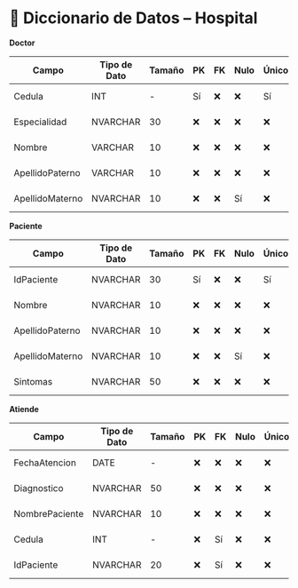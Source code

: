 # 📘 Diccionario de Datos – Hospital

**Doctor**

| Campo             | Tipo de Dato | Tamaño | PK  | FK  | Nulo | Único | Restricciones                     | Referencia | Descripción                      |
|-------------------|-------------|--------|-----|-----|------|-------|-----------------------------------|------------|----------------------------------|
| Cedula            | INT         | -      | Sí  | ❌  | ❌   | Sí    | > 0                               | -          | Cédula profesional               |
| Especialidad      | NVARCHAR    | 30     | ❌  | ❌  | ❌   | ❌    | Solo letras                       | -          | Especialidad médica              |
| Nombre            | VARCHAR     | 10     | ❌  | ❌  | ❌   | ❌    | Solo letras                       | -          | Nombre del doctor                |
| ApellidoPaterno   | VARCHAR     | 10     | ❌  | ❌  | ❌   | ❌    | Solo letras                       | -          | Apellido paterno                 |
| ApellidoMaterno   | NVARCHAR    | 10     | ❌  | ❌  | Sí   | ❌    | Solo letras                       | -          | Apellido materno                 |

**Paciente**

| Campo             | Tipo de Dato | Tamaño | PK  | FK  | Nulo | Único | Restricciones                     | Referencia | Descripción                      |
|-------------------|-------------|--------|-----|-----|------|-------|-----------------------------------|------------|----------------------------------|
| IdPaciente        | NVARCHAR    | 30     | Sí  | ❌  | ❌   | Sí    | -                                 | -          | Identificador único              |
| Nombre            | NVARCHAR    | 10     | ❌  | ❌  | ❌   | ❌    | Solo letras                       | -          | Nombre del paciente              |
| ApellidoPaterno   | NVARCHAR    | 10     | ❌  | ❌  | ❌   | ❌    | Solo letras                       | -          | Apellido paterno                 |
| ApellidoMaterno   | NVARCHAR    | 10     | ❌  | ❌  | Sí   | ❌    | Solo letras                       | -          | Apellido materno                 |
| Sintomas          | NVARCHAR    | 50     | ❌  | ❌  | ❌   | ❌    | -                                 | -          | Síntomas del paciente            |

**Atiende**

| Campo           | Tipo de Dato | Tamaño | PK  | FK  | Nulo | Único | Restricciones                     | Referencia          | Descripción               |
|-----------------|-------------|--------|-----|-----|------|-------|-----------------------------------|---------------------|---------------------------|
| FechaAtencion   | DATE        | -      | ❌  | ❌  | ❌   | ❌    | <= CURRENT_DATE                   | -                   | Fecha de atención         |
| Diagnostico     | NVARCHAR    | 50     | ❌  | ❌  | ❌   | ❌    | -                                 | -                   | Diagnóstico médico        |
| NombrePaciente  | NVARCHAR    | 10     | ❌  | ❌  | ❌   | ❌    | Solo letras                       | -                   | Nombre del paciente       |
| Cedula          | INT         | -      | ❌  | Sí  | ❌   | ❌    | > 0                               | DOCTOR(Cedula)      | Doctor que atendió        |
| IdPaciente      | NVARCHAR    | 20     | ❌  | Sí  | ❌   | ❌    | -                                 | PACIENTE(IdPaciente)| Paciente atendido         
